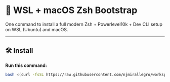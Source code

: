 # 🚀 WSL + macOS Zsh Bootstrap

One command to install a full modern Zsh + Powerlevel10k + Dev CLI setup on WSL (Ubuntu) and macOS.

---

## 🛠 Install

**Run this command:**

```bash
bash <(curl -fsSL https://raw.githubusercontent.com/njmirallegro/workspace_setup/main/shell_setup/zsh_profile_setup.sh)
